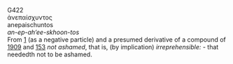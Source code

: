 <body>
  <p>G422<br>  ἀνεπαίσχυντος  <br> anepaischuntos  <br><i>an-ep-ah‘ee-skhoon-tos </i><br>From <a href="g0001.htm">1</a> (as a negative particle) and a presumed derivative of a compound of <a href="g1909.htm">1909</a> and <a href="g0153.htm">153</a>  <i>not</i> <i>ashamed</i>, that is, (by implication) <i>irreprehensible:</i> - that neededth not to be ashamed.<br></p>
 </body>